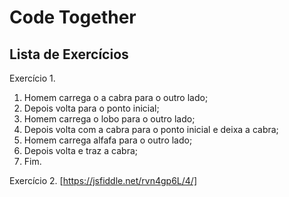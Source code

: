 # Code Together

## Lista de Exercícios
Exercício 1.

1. Homem carrega o a cabra para o outro lado;
2. Depois volta para o ponto inicial;
3. Homem carrega o lobo para o outro lado;
4. Depois volta com a cabra para o ponto inicial e deixa a cabra;
5. Homem carrega alfafa para o outro lado;
6. Depois volta e traz a cabra;
7. Fim.

Exercício 2.
[https://jsfiddle.net/rvn4gp6L/4/]